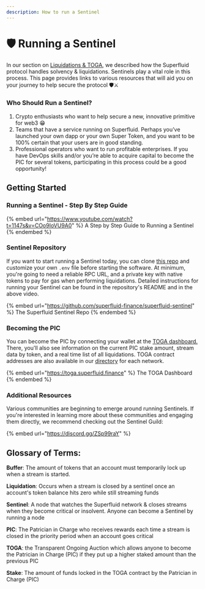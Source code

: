 ```yaml
---
description: How to run a Sentinel
---
```


# 🛡 Running a Sentinel

In our section on [Liquidations & TOGA](liquidations-and-toga.md), we described how the Superfluid protocol handles solvency & liquidations. Sentinels play a vital role in this process. This page provides links to various resources that will aid you on your journey to help secure the protocol 🛡⚔️

### Who Should Run a Sentinel?

1. Crypto enthusiasts who want to help secure a new, innovative primitive for web3 😁
2. Teams that have a service running on Superfluid. Perhaps you’ve launched your own dapp or your own Super Token, and you want to be 100% certain that your users are in good standing.
3. Professional operators who want to run profitable enterprises. If you have DevOps skills and/or you’re able to acquire capital to become the PIC for several tokens, participating in this process could be a good opportunity!

## Getting Started&#x20;

### Running a Sentinel - Step By Step Guide

{% embed url="https://www.youtube.com/watch?t=1147s&v=COo9IoVU9A0" %}
A Step by Step Guide to Running a Sentinel
{% endembed %}

### Sentinel Repository

If you want to start running a Sentinel today, you can clone [this repo](https://github.com/superfluid-finance/superfluid-sentinel) and customize your own `.env` file before starting the software. At minimum, you're going to need a reliable RPC URL, and a private key with native tokens to pay for gas when performing liquidations. Detailed instructions for running your Sentinel can be found in the repository's README and in the above video.

{% embed url="https://github.com/superfluid-finance/superfluid-sentinel" %}
The Superfluid Sentinel Repo
{% endembed %}

### Becoming the PIC

You can become the PIC by connecting your wallet at the [TOGA dashboard.](https://toga.superfluid.finance/) There, you'll also see information on the current PIC stake amount, stream data by token, and a real time list of all liquidations. TOGA contract addresses are also available in our [directory](../developers/networks/) for each network.

{% embed url="https://toga.superfluid.finance" %}
The TOGA Dashboard
{% endembed %}

### Additional Resources

Various communities are beginning to emerge around running Sentinels. If you're interested in learning more about these communities and engaging them directly, we recommend checking out the Sentinel Guild:&#x20;

{% embed url="https://discord.gg/ZSp99raY" %}

## Glossary of Terms:&#x20;

**Buffer**: The amount of tokens that an account must temporarily lock up when a stream is started.&#x20;

**Liquidation**: Occurs when a stream is closed by a sentinel once an account's token balance hits zero while still streaming funds&#x20;

**Sentinel**: A node that watches the Superfluid network & closes streams when they become critical or insolvent. Anyone can become a Sentinel by running a node&#x20;

**PIC**: The Patrician in Charge who receives rewards each time a stream is closed in the priority period when an account goes critical&#x20;

**TOGA**: the Transparent Ongoing Auction which allows anyone to become the Patrician in Charge (PIC) if they put up a higher staked amount than the previous PIC

**Stake**: The amount of funds locked in the TOGA contract by the Patrician in Charge (PIC)

